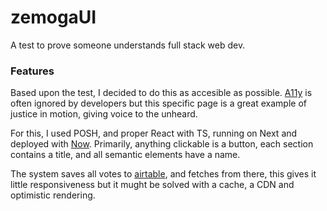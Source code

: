 # zemogaUI

A test to prove someone understands full stack web dev.

### Features

Based upon the test, I decided to do this as accesible as possible. [A11y](https://developer.mozilla.org/en-US/docs/Web/Accessibility) is often ignored by developers but this specific page is a great example of justice in motion, giving voice to the unheard. 

For this, I used POSH, and proper React with TS, running on Next and deployed with [Now](zeit.co). Primarily, anything clickable is a button, each section contains a title, and all semantic elements have a name. 

The system saves all votes to [airtable](https://airtable.com/), and fetches from there, this gives it little responsiveness but it mught be solved with a cache, a CDN and optimistic rendering.

